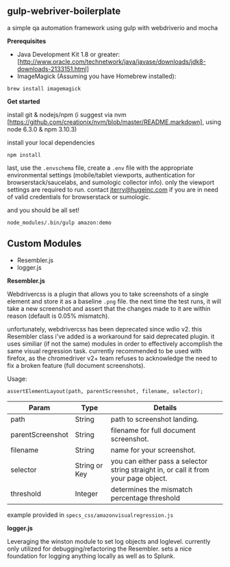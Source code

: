 ## gulp-webriver-boilerplate

a simple qa automation framework using gulp with webdriverio and mocha

**Prerequisites**
* Java Development Kit 1.8 or greater:  [http://www.oracle.com/technetwork/java/javase/downloads/jdk8-downloads-2133151.html]
* ImageMagick (Assuming you have Homebrew installed):
```
brew install imagemagick
```

**Get started**

install git & nodejs/npm (i suggest via nvm [https://github.com/creationix/nvm/blob/master/README.markdown], using node 6.3.0 & npm 3.10.3)

install your local dependencies

```
npm install
```

last, use the `.envschema` file, create a `.env` file with the appropriate environmental settings (mobile/tablet viewports, authentication for browserstack/saucelabs, and sumologic collector info). only the viewport settings are required to run. contact jterry@hugeinc.com if you are in need of valid credentials for browserstack or sumologic.

and you should be all set!

```
node_modules/.bin/gulp amazon:demo
```

## Custom Modules

- Resembler.js
- logger.js

**Resembler.js**

Webdrivercss is a plugin that allows you to take screenshots of a single element
and store it as a baseline `.png` file. the next time the test runs, it will take a new screenshot
and assert that the changes made to it are within reason (default is 0.05% mismatch).

unfortunately, webdrivercss has been deprecated since wdio v2. this Resembler class i've added
is a workaround for said deprecated plugin. it uses similiar (if not the same) modules in
order to effectively accomplish the same visual regression task. currently recommended to be used with firefox, as the chromedriver v2+ team refuses to acknowledge the need to fix a broken feature (full document screenshots).

Usage:

```
assertElementLayout(path, parentScreenshot, filename, selector);
```
| Param    | Type          | Details                                                                                |
|----------|---------------|----------------------------------------------------------------------------------------|
| path     | String        | path to screenshot landing.                                       |
| parentScreenshot     | String        | filename for full document screenshot.                                       |
| filename | String        | name for your screenshot.                                       |
| selector | String or Key | you can either pass a selector string straight in, or call it from your page object.   |
| threshold | Integer | determines the mismatch percentage threshold |

example provided in `specs_css/amazonvisualregression.js`

**logger.js**

Leveraging the winston module to set log objects and loglevel. currently only utilized for debugging/refactoring the Resembler. sets a nice foundation for logging anything locally as well as to Splunk.
